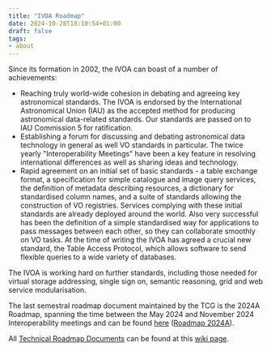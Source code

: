 ```yaml
---
title: "IVOA Roadmap"
date: 2024-10-28T18:10:54+01:00
draft: false
tags:
- about
---
```


Since its formation in 2002, the IVOA can boast of a number of achievements:
 - Reaching truly world-wide cohesion in debating and agreeing key astronomical standards. 
The IVOA is endorsed by the International Astronomical Union (IAU) as the accepted method 
for producing astronomical data-related standards. Our standards are passed on to 
IAU Commission 5 for ratification.
 - Establishing a forum for discussing and debating astronomical data technology in general 
as well VO standards in particular. The twice yearly "Interoperability Meetings" have been 
a key feature in resolving international differences as well as sharing ideas and technology.
 - Rapid agreement on an initial set of basic standards - a table exchange format, a specification 
for simple catalogue and image query services, the definition of metadata describing resources, 
a dictionary for standardised column names, and a suite of standards allowing the construction 
of VO registries. Services complying with these initial standards are already deployed around the world. 
Also very successful has been the definition of a simple standardised way for applications to pass 
messages between each other, so they can collaborate smoothly on VO tasks. At the time of writing 
the IVOA has agreed a crucial new standard, the Table Access Protocol, which allows software 
to send flexible queries to a wide variety of databases.

The IVOA is working hard on further standards, including those needed for virtual storage 
addressing, single sign on, semantic reasoning, grid and web service modularisation.

The last semestral roadmap document maintained by the TCG is the 2024A
Roadmap, spanning the time between the May 2024 and November 2024
Interoperability meetings and can be found
[here](http://wiki.ivoa.net/twiki/bin/view/IVOA/2024ARoadmap) 
([Roadmap 2024A](http://wiki.ivoa.net/twiki/bin/view/IVOA/2024ARoadmap)).

All [Technical Roadmap Documents](https://wiki.ivoa.net/twiki/bin/view/IVOA/TCGRoadmaps) 
can be found at this [wiki page](https://wiki.ivoa.net/twiki/bin/view/IVOA/TCGRoadmaps).

